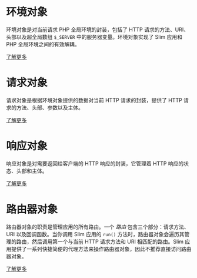 # 环境对象

环境对象是对当前请求 PHP 全局环境的封装，包括了 HTTP 请求的方法、URI、头部以及超全局数组 `$_SERVER` 中的服务器变量。环境对象实现了 Slim 应用和 PHP 全局环境之间的有效解耦。

[了解更多](/objects/environment)

# 请求对象

请求对象是根据环境对象提供的数据对当前 HTTP 请求的封装，提供了 HTTP 请求的方法、头部、参数以及主体。

[了解更多](/objects/request)

# 响应对象

响应对象是对需要返回给客户端的 HTTP 响应的封装，它管理着 HTTP 响应的状态、头部和主体。

[了解更多](/objects/response)

# 路由器对象

路由器对象的职责是管理应用的所有路由。一个 _路由_ 包含三个部分：请求方法、URI 以及回调函数。当你调用 Slim 应用的 `run()` 方法时，路由器对象会遍历其管理的路由，然后调用第一个与当前 HTTP 请求方法和 URI 相匹配的路由。Slim 应用提供了一系列快捷简便的代理方法来操作路由器对象，因此不推荐直接访问路由器对象。

[了解更多](/objects/router)
